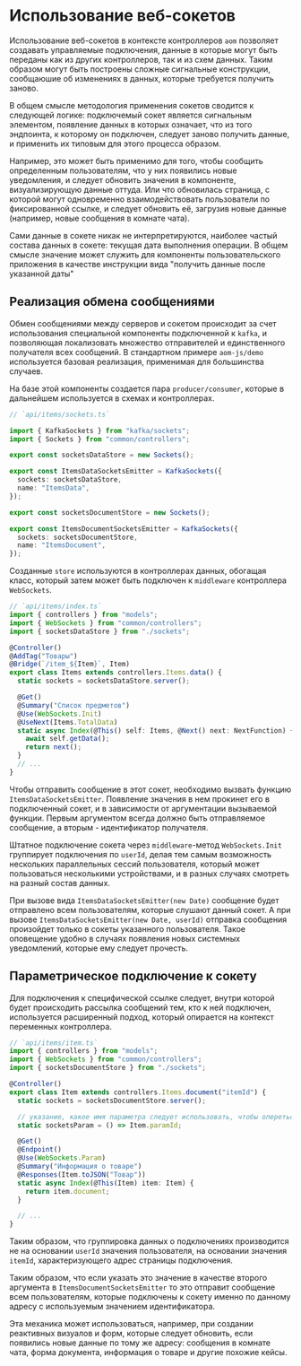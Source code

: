 # Использование веб-сокетов

Использование веб-сокетов в контексте контроллеров `aom` позволяет создавать
управляемые подключения, данные в которые могут быть переданы как из других контроллеров,
так и из схем данных. Таким образом могут быть построены сложные сигнальные конструкции,
сообщаюшие об изменениях в данных, которые требуется получить заново.

В общем смысле методология применения сокетов сводится к следующей логике: подключемый сокет является
сигнальным элементом, появление данных в которых означает, что из того эндпоинта, к которому он подключен,
следует заново получить данные, и применить их типовым для этого процесса образом.

Например, это может быть применимо для того, чтобы сообщить определенным пользователям, что у них
появились новые уведомления, и следует обновить значения в компоненте, визуализирующую данные оттуда.
Или что обновилась страница, с которой могут одновременно взаимодействовать пользователи по фиксированной
ссылке, и следует обновить её, загрузив новые данные (например, новые сообщения в комнате чата).

Сами данные в сокете никак не интерпретируются, наиболее частый состава данных в сокете: текущая дата
выполнения операции. В общем смысле значение может служить для компоненты пользовательского приложения
в качестве инструкции вида "получить данные после указанной даты"

## Реализация обмена сообщениями

Обмен сообщениями между серверов и сокетом происходит за счет использования специальной компоненты
подключенной к `kafka`, и позволяющая локализовать множество отправителей и единственного получателя
всех сообщений. В стандартном примере `aom-js/demo` используется базовая реализация, применимая для
большинства случаев.

На базе этой компоненты создается пара `producer/consumer`, которые в дальнейшем используется в
схемах и контроллерах.

```ts
// `api/items/sockets.ts`

import { KafkaSockets } from "kafka/sockets";
import { Sockets } from "common/controllers";

export const socketsDataStore = new Sockets();

export const ItemsDataSocketsEmitter = KafkaSockets({
  sockets: socketsDataStore,
  name: "ItemsData",
});

export const socketsDocumentStore = new Sockets();

export const ItemsDocumentSocketsEmitter = KafkaSockets({
  sockets: socketsDocumentStore,
  name: "ItemsDocument",
});
```

Созданные `store` используются в контроллерах данных, обогащая класс, который затем может быть подключен
к `middleware` контроллера `WebSockets`.

```ts
// `api/items/index.ts`
import { controllers } from "models";
import { WebSockets } from "common/controllers";
import { socketsDataStore } from "./sockets";

@Controller()
@AddTag("Товары")
@Bridge(`/item_${Item}`, Item)
export class Items extends controllers.Items.data() {
  static sockets = socketsDataStore.server();

  @Get()
  @Summary("Список предметов")
  @Use(WebSockets.Init)
  @UseNext(Items.TotalData)
  static async Index(@This() self: Items, @Next() next: NextFunction) {
    await self.getData();
    return next();
  }
  // ...
}
```

Чтобы отправить сообщение в этот сокет, необходимо вызвать функцию `ItemsDataSocketsEmitter`. Появление
значения в нем прокинет его в подключенный сокет, и в зависимости от аргументации вызываемой функции.
Первым аргументом всегда должно быть отправляемое сообщение, а вторым - идентификатор получателя.

Штатное подключение сокета через `middleware`-метод `WebSockets.Init` группирует подключения по `userId`,
делая тем самым возможность нескольких параллельных сессий пользователя, который может пользоваться
несколькими устройствами, и в разных случаях смотреть на разный состав данных.

При вызове вида `ItemsDataSocketsEmitter(new Date)` сообщение будет отправлено всем
пользователям, которые слушают данный сокет. А при вызове `ItemsDataSocketsEmitter(new Date, userId)`
отправка сообщения произойдет только в сокеты указанного пользователя. Такое оповещение удобно в случаях
появления новых системных уведомлений, которые ему следует прочесть.

## Параметрическое подключение к сокету

Для подключения к специфической ссылке следует, внутри которой будет происходить рассылка сообщений тем,
кто к ней подключен, используется расширенный подход, который опирается на контекст переменных контроллера.

```ts
// `api/items/item.ts`
import { controllers } from "models";
import { WebSockets } from "common/controllers";
import { socketsDocumentStore } from "./sockets";

@Controller()
export class Item extends controllers.Items.document("itemId") {
  static sockets = socketsDocumentStore.server();

  // указание, какое имя параметра следует использовать, чтобы опереться на его значение
  static socketsParam = () => Item.paramId;

  @Get()
  @Endpoint()
  @Use(WebSockets.Param)
  @Summary("Информация о товаре")
  @Responses(Item.toJSON("Товар"))
  static async Index(@This(Item) item: Item) {
    return item.document;
  }

  // ...
}
```

Таким образом, что группировка данных о подключениях производится не на основании `userId` значения
пользователя, на основании значения `itemId`, характеризующего адрес страницы подключения.

Таким образом, что если указать это значение в качестве второго аргумента в `ItemsDocumentSocketsEmitter`
то это отправит сообщение всем пользователям, которые подключены к сокету именно по данному адресу
с используемым значением идентификатора.

Эта механика может использоваться, например, при создании реактивных визуалов и форм, которые следует обновить,
если появились новые данные по тому же адресу: сообщения в комнате чата, форма документа, информация о товаре
и другие похожие кейсы.
